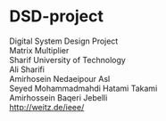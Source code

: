 # DSD-project
Digital System Design Project  
Matrix Multiplier  
Sharif University of Technology  
Ali Sharifi  
Amirhosein Nedaeipour Asl  
Seyed Mohammadmahdi Hatami Takami  
Amirhossein Baqeri Jebelli  
http://weitz.de/ieee/
